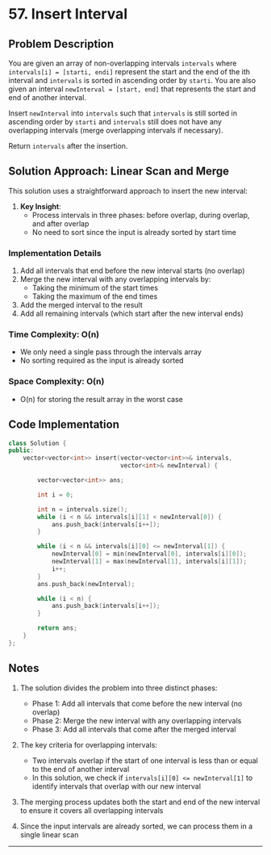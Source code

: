 # 57. Insert Interval

## Problem Description

You are given an array of non-overlapping intervals `intervals` where `intervals[i] = [starti, endi]` represent the start and the end of the ith interval and `intervals` is sorted in ascending order by `starti`. You are also given an interval `newInterval = [start, end]` that represents the start and end of another interval.

Insert `newInterval` into `intervals` such that `intervals` is still sorted in ascending order by `starti` and `intervals` still does not have any overlapping intervals (merge overlapping intervals if necessary).

Return `intervals` after the insertion.

## Solution Approach: Linear Scan and Merge

This solution uses a straightforward approach to insert the new interval:

1. **Key Insight**:
   - Process intervals in three phases: before overlap, during overlap, and after overlap
   - No need to sort since the input is already sorted by start time

### Implementation Details

1. Add all intervals that end before the new interval starts (no overlap)
2. Merge the new interval with any overlapping intervals by:
   - Taking the minimum of the start times
   - Taking the maximum of the end times
3. Add the merged interval to the result
4. Add all remaining intervals (which start after the new interval ends)

### Time Complexity: **O(n)**

- We only need a single pass through the intervals array
- No sorting required as the input is already sorted

### Space Complexity: **O(n)**

- O(n) for storing the result array in the worst case

## Code Implementation

```cpp
class Solution {
public:
    vector<vector<int>> insert(vector<vector<int>>& intervals,
                               vector<int>& newInterval) {

        vector<vector<int>> ans;

        int i = 0;

        int n = intervals.size();
        while (i < n && intervals[i][1] < newInterval[0]) {
            ans.push_back(intervals[i++]);
        }

        while (i < n && intervals[i][0] <= newInterval[1]) {
            newInterval[0] = min(newInterval[0], intervals[i][0]);
            newInterval[1] = max(newInterval[1], intervals[i][1]);
            i++;
        }
        ans.push_back(newInterval);

        while (i < n) {
            ans.push_back(intervals[i++]);
        }

        return ans;
    }
};
```

## Notes

1. The solution divides the problem into three distinct phases:

   - Phase 1: Add all intervals that come before the new interval (no overlap)
   - Phase 2: Merge the new interval with any overlapping intervals
   - Phase 3: Add all intervals that come after the merged interval

2. The key criteria for overlapping intervals:

   - Two intervals overlap if the start of one interval is less than or equal to the end of another interval
   - In this solution, we check if `intervals[i][0] <= newInterval[1]` to identify intervals that overlap with our new interval

3. The merging process updates both the start and end of the new interval to ensure it covers all overlapping intervals

4. Since the input intervals are already sorted, we can process them in a single linear scan

---
